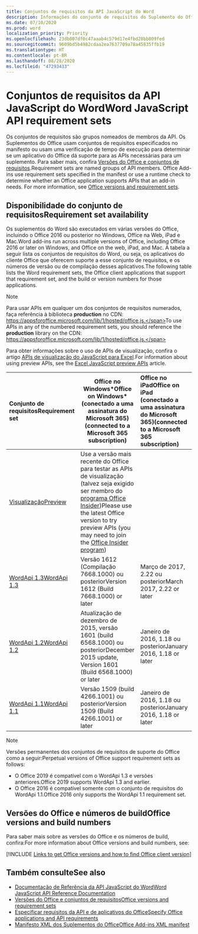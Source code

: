 ```yaml
---
title: Conjuntos de requisitos da API JavaScript do Word
description: Informações do conjunto de requisitos do Suplemento do Office para builds do Word.
ms.date: 07/10/2020
ms.prod: word
localization_priority: Priority
ms.openlocfilehash: 23db807df0c47aaab4c579d17e4fbd28bb809fed
ms.sourcegitcommit: 9609bd5b4982cdaa2ea7637709a78a45835ffb19
ms.translationtype: HT
ms.contentlocale: pt-BR
ms.lasthandoff: 08/28/2020
ms.locfileid: "47293433"
---
```

# <a name="word-javascript-api-requirement-sets"></a><span data-ttu-id="1d23b-103">Conjuntos de requisitos da API JavaScript do Word</span><span class="sxs-lookup"><span data-stu-id="1d23b-103">Word JavaScript API requirement sets</span></span>

<span data-ttu-id="1d23b-p101">Os conjuntos de requisitos são grupos nomeados de membros da API. Os Suplementos do Office usam conjuntos de requisitos especificados no manifesto ou usam uma verificação de tempo de execução para determinar se um aplicativo do Office dá suporte para as APIs necessárias para um suplemento. Para saber mais, confira [Versões do Office e conjuntos de requisitos](../../develop/office-versions-and-requirement-sets.md).</span><span class="sxs-lookup"><span data-stu-id="1d23b-p101">Requirement sets are named groups of API members. Office Add-ins use requirement sets specified in the manifest or use a runtime check to determine whether an Office application supports APIs that an add-in needs. For more information, see [Office versions and requirement sets](../../develop/office-versions-and-requirement-sets.md).</span></span>

## <a name="requirement-set-availability"></a><span data-ttu-id="1d23b-107">Disponibilidade do conjunto de requisitos</span><span class="sxs-lookup"><span data-stu-id="1d23b-107">Requirement set availability</span></span>

<span data-ttu-id="1d23b-108">Os suplementos do Word são executados em várias versões do Office, incluindo o Office 2016 ou posterior no Windows, Office na Web, iPad e Mac.</span><span class="sxs-lookup"><span data-stu-id="1d23b-108">Word add-ins run across multiple versions of Office, including Office 2016 or later on Windows, and Office on the web, iPad, and Mac.</span></span> <span data-ttu-id="1d23b-109">A tabela a seguir lista os conjuntos de requisitos do Word, ou seja, os aplicativos do cliente Office que oferecem suporte a esse conjunto de requisitos, e os números de versão ou de compilação desses aplicativos.</span><span class="sxs-lookup"><span data-stu-id="1d23b-109">The following table lists the Word requirement sets, the Office client applications that support that requirement set, and the build or version numbers for those applications.</span></span>

> [!NOTE]
> <span data-ttu-id="1d23b-110">Para usar APIs em qualquer um dos conjuntos de requisitos numerados, faça referência à biblioteca **production** no CDN: https://appsforoffice.microsoft.com/lib/1/hosted/office.js.</span><span class="sxs-lookup"><span data-stu-id="1d23b-110">To use APIs in any of the numbered requirement sets, you should reference the **production** library on the CDN: https://appsforoffice.microsoft.com/lib/1/hosted/office.js.</span></span>
>
> <span data-ttu-id="1d23b-111">Para obter informações sobre o uso de APIs de visualização, confira o artigo [APIs de visualização do JavaScript para Excel](word-preview-apis.md).</span><span class="sxs-lookup"><span data-stu-id="1d23b-111">For information about using preview APIs, see the [Excel JavaScript preview APIs](word-preview-apis.md) article.</span></span>

|  <span data-ttu-id="1d23b-112">Conjunto de requisitos</span><span class="sxs-lookup"><span data-stu-id="1d23b-112">Requirement set</span></span>  |   <span data-ttu-id="1d23b-113">Office no Windows\*</span><span class="sxs-lookup"><span data-stu-id="1d23b-113">Office on Windows\*</span></span><br><span data-ttu-id="1d23b-114">(conectado a uma assinatura do Microsoft 365)</span><span class="sxs-lookup"><span data-stu-id="1d23b-114">(connected to a Microsoft 365 subscription)</span></span>  |  <span data-ttu-id="1d23b-115">Office no iPad</span><span class="sxs-lookup"><span data-stu-id="1d23b-115">Office on iPad</span></span><br><span data-ttu-id="1d23b-116">(conectado a uma assinatura do Microsoft 365)</span><span class="sxs-lookup"><span data-stu-id="1d23b-116">(connected to a Microsoft 365 subscription)</span></span>  |  <span data-ttu-id="1d23b-117">Office no Mac</span><span class="sxs-lookup"><span data-stu-id="1d23b-117">Office on Mac</span></span><br><span data-ttu-id="1d23b-118">(conectado a uma assinatura do Microsoft 365)</span><span class="sxs-lookup"><span data-stu-id="1d23b-118">(connected to a Microsoft 365 subscription)</span></span>  | <span data-ttu-id="1d23b-119">Office na Web</span><span class="sxs-lookup"><span data-stu-id="1d23b-119">Office on the web</span></span>  |
|:-----|-----|:-----|:-----|:-----|
| [<span data-ttu-id="1d23b-120">Visualização</span><span class="sxs-lookup"><span data-stu-id="1d23b-120">Preview</span></span>](word-preview-apis.md) | <span data-ttu-id="1d23b-121">Use a versão mais recente do Office para testar as APIs de visualização (talvez seja exigido ser membro do [programa Office Insider](https://insider.office.com))</span><span class="sxs-lookup"><span data-stu-id="1d23b-121">Please use the latest Office version to try preview APIs (you may need to join the [Office Insider program](https://insider.office.com))</span></span> |
| [<span data-ttu-id="1d23b-122">WordApi 1.3</span><span class="sxs-lookup"><span data-stu-id="1d23b-122">WordApi 1.3</span></span>](word-api-1-3-requirement-set.md) | <span data-ttu-id="1d23b-123">Versão 1612 (Compilação 7668.1000) ou posterior</span><span class="sxs-lookup"><span data-stu-id="1d23b-123">Version 1612 (Build 7668.1000) or later</span></span>| <span data-ttu-id="1d23b-124">Março de 2017, 2.22 ou posterior</span><span class="sxs-lookup"><span data-stu-id="1d23b-124">March 2017, 2.22 or later</span></span> | <span data-ttu-id="1d23b-125">Março de 2017, 15.32 ou posterior</span><span class="sxs-lookup"><span data-stu-id="1d23b-125">March 2017, 15.32 or later</span></span>| <span data-ttu-id="1d23b-126">Março de 2017</span><span class="sxs-lookup"><span data-stu-id="1d23b-126">March 2017</span></span> |
| [<span data-ttu-id="1d23b-127">WordApi 1.2</span><span class="sxs-lookup"><span data-stu-id="1d23b-127">WordApi 1.2</span></span>](word-api-1-2-requirement-set.md) | <span data-ttu-id="1d23b-128">Atualização de dezembro de 2015, versão 1601 (build 6568.1000) ou posterior</span><span class="sxs-lookup"><span data-stu-id="1d23b-128">December 2015 update, Version 1601 (Build 6568.1000) or later</span></span> | <span data-ttu-id="1d23b-129">Janeiro de 2016, 1.18 ou posterior</span><span class="sxs-lookup"><span data-stu-id="1d23b-129">January 2016, 1.18 or later</span></span> | <span data-ttu-id="1d23b-130">Janeiro de 2016, 15.19 ou posterior</span><span class="sxs-lookup"><span data-stu-id="1d23b-130">January 2016, 15.19 or later</span></span>| <span data-ttu-id="1d23b-131">Setembro de 2016</span><span class="sxs-lookup"><span data-stu-id="1d23b-131">September 2016</span></span> |
| [<span data-ttu-id="1d23b-132">WordApi 1.1</span><span class="sxs-lookup"><span data-stu-id="1d23b-132">WordApi 1.1</span></span>](word-api-1-1-requirement-set.md) | <span data-ttu-id="1d23b-133">Versão 1509 (build 4266.1001) ou posterior</span><span class="sxs-lookup"><span data-stu-id="1d23b-133">Version 1509 (Build 4266.1001) or later</span></span>| <span data-ttu-id="1d23b-134">Janeiro de 2016, 1.18 ou posterior</span><span class="sxs-lookup"><span data-stu-id="1d23b-134">January 2016, 1.18 or later</span></span> | <span data-ttu-id="1d23b-135">Janeiro de 2016, 15.19 ou posterior</span><span class="sxs-lookup"><span data-stu-id="1d23b-135">January 2016, 15.19 or later</span></span>| <span data-ttu-id="1d23b-136">Setembro de 2016</span><span class="sxs-lookup"><span data-stu-id="1d23b-136">September 2016</span></span> |

> [!NOTE]
> <span data-ttu-id="1d23b-137">Versões permanentes dos conjuntos de requisitos de suporte do Office como a seguir:</span><span class="sxs-lookup"><span data-stu-id="1d23b-137">Perpetual versions of Office support requirement sets as follows:</span></span>
>
> - <span data-ttu-id="1d23b-138">O Office 2019 é compatível com o WordApi 1.3 e versões anteriores.</span><span class="sxs-lookup"><span data-stu-id="1d23b-138">Office 2019 supports WordApi 1.3 and earlier.</span></span>
> - <span data-ttu-id="1d23b-139">O Office 2016 é compatível somente com o conjunto de requisitos do WordApi 1.1.</span><span class="sxs-lookup"><span data-stu-id="1d23b-139">Office 2016 only supports the WordApi 1.1 requirement set.</span></span>

## <a name="office-versions-and-build-numbers"></a><span data-ttu-id="1d23b-140">Versões do Office e números de build</span><span class="sxs-lookup"><span data-stu-id="1d23b-140">Office versions and build numbers</span></span>

<span data-ttu-id="1d23b-141">Para saber mais sobre as versões do Office e os números de build, confira:</span><span class="sxs-lookup"><span data-stu-id="1d23b-141">For more information about Office versions and build numbers, see:</span></span>

[!INCLUDE [Links to get Office versions and how to find Office client version](../../includes/links-get-office-versions-builds.md)]

## <a name="see-also"></a><span data-ttu-id="1d23b-142">Também consulte</span><span class="sxs-lookup"><span data-stu-id="1d23b-142">See also</span></span>

- [<span data-ttu-id="1d23b-143">Documentação de Referência da API JavaScript do Word</span><span class="sxs-lookup"><span data-stu-id="1d23b-143">Word JavaScript API Reference Documentation</span></span>](/javascript/api/word)
- [<span data-ttu-id="1d23b-144">Versões do Office e conjuntos de requisitos</span><span class="sxs-lookup"><span data-stu-id="1d23b-144">Office versions and requirement sets</span></span>](../../develop/office-versions-and-requirement-sets.md)
- [<span data-ttu-id="1d23b-145">Especificar requisitos da API e de aplicativos do Office</span><span class="sxs-lookup"><span data-stu-id="1d23b-145">Specify Office applications and API requirements</span></span>](../../develop/specify-office-hosts-and-api-requirements.md)
- [<span data-ttu-id="1d23b-146">Manifesto XML dos Suplementos do Office</span><span class="sxs-lookup"><span data-stu-id="1d23b-146">Office Add-ins XML manifest</span></span>](../../develop/add-in-manifests.md)
